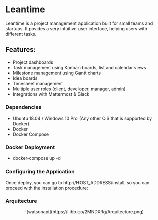 

<h1 align="left" style="border-bottom: none;">Leantime</h1>

Leantime is a project management application built for small  teams and startups. 
It povides a very intuitive user interface, helping users with different tasks.


## Features: ##


* Project dashboards
* Task management using Kanban boards, list and calendar views
* Milestone management using Gantt charts
* Idea boards  
* Timesheet management
* Multiple user roles (client, developer, manager, admin)
* Integrations with Mattermost & Slack

### Dependencies ###

- Ubuntu 18.04 / Windows 10 Pro (Any other O.S  that is supported by Docker)
- Docker
- Docker Compose

### Docker Deployment ###

- docker-compose up -d

<p align="center">

</p>


### Configuring the Application ###

Once deploy, you can go to http://HOST_ADDRESS/install, so you can proceed with the installation procedure:





### Arquitecture ###

<p align="center">
![watsonapi](https://i.ibb.co/2MNDXRg/Arquitecture.png)
</p>